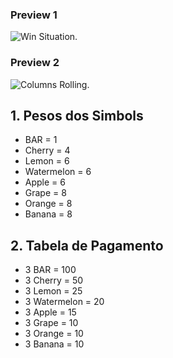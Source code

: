 ### Preview 1
![Win Situation.](/previews/win-situation.png "Win Situation.")

### Preview 2
![Columns Rolling.](/previews/columns-rolling.png "Columns Rolling.")

## 1. Pesos dos Simbols

* BAR = 1
* Cherry = 4
* Lemon = 6
* Watermelon = 6
* Apple = 6
* Grape = 8
* Orange = 8
* Banana = 8

## 2. Tabela de Pagamento

* 3 BAR = 100
* 3 Cherry = 50
* 3 Lemon = 25
* 3 Watermelon = 20
* 3 Apple = 15
* 3 Grape = 10
* 3 Orange = 10
* 3 Banana = 10
